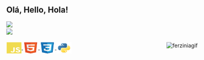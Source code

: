 ## Olá, Hello, Hola!
 <div>
  <a href="https://github.com/ferzinia">
  <img height="180em" src="https://github-readme-stats.vercel.app/api?username=ferzinia&show_icons=true&theme=omni&include_all_commits=true&count_private=true"/>
    <div>
  <img height="110em" src="https://github-readme-stats.vercel.app/api/top-langs/?username=ferzinia&layout=compact&langs_count=7&theme=omni"/>
</div>

<div style="display: inline_block"><br>
  <img align="center" alt="fer-Js" height="30" width="40" src="https://raw.githubusercontent.com/devicons/devicon/master/icons/javascript/javascript-plain.svg">
  <img align="center" alt="fer-HTML" height="30" width="40" src="https://raw.githubusercontent.com/devicons/devicon/master/icons/html5/html5-original.svg">
  <img align="center" alt="fer-CSS" height="30" width="40" src="https://raw.githubusercontent.com/devicons/devicon/master/icons/css3/css3-original.svg">
  <img align="center" alt="fer-Python" height="30" width="40" src="https://raw.githubusercontent.com/devicons/devicon/master/icons/python/python-original.svg">
  <img align="right" alt="ferziniagif" src="https://i.ibb.co/F49S92Q/ezgif-com-gif-maker.gif">
</div>

